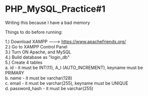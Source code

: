 # PHP_MySQL_Practice#1

Writing this because I have a bad memory

Things to do before running:

1.) Download XAMPP ---> https://www.apachefriends.org/ <br>
2.) Go to XAMPP Control Panel <br>
3.) Turn ON Apache, and MySQL <br>
4.) Build database as "login_db" <br>
5.) Create 4 tables <br>
  a. id - it must be INT(11), A_I (AUTO_INCREMENT), keyname must be PRIMARY<br>
  b. name - it must be varchar(128)<br>
  c. email - it must be varchar(255), keyname must be UNIQUE<br>
  d. password_hash - it must be varchar(255)<br>
